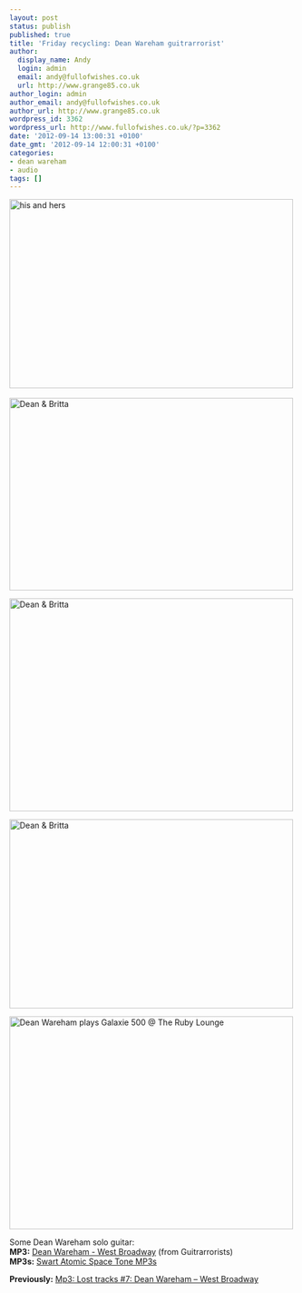 ```yaml
---
layout: post
status: publish
published: true
title: 'Friday recycling: Dean Wareham guitrarrorist'
author:
  display_name: Andy
  login: admin
  email: andy@fullofwishes.co.uk
  url: http://www.grange85.co.uk
author_login: admin
author_email: andy@fullofwishes.co.uk
author_url: http://www.grange85.co.uk
wordpress_id: 3362
wordpress_url: http://www.fullofwishes.co.uk/?p=3362
date: '2012-09-14 13:00:31 +0100'
date_gmt: '2012-09-14 12:00:31 +0100'
categories:
- dean wareham
- audio
tags: []
---
```

<p><a href="http://www.flickr.com/photos/marthaburzynski/443532873/" title="his and hers by martha burzynski, on Flickr"><img class="aligncenter" src="http://farm1.staticflickr.com/201/443532873_7762046bbb.jpg" width="500" height="333" alt="his and hers"></a><br />
<a id="more"></a><a id="more-3362"></a><br />
<a href="http://www.flickr.com/photos/walkingparty/2298933551/" title="Dean &amp; Britta by MJLphoto.com, on Flickr"><img class="aligncenter" src="http://farm4.staticflickr.com/3210/2298933551_8f11b07b5d.jpg" width="500" height="339" alt="Dean &amp; Britta"></a></p>
<p><a href="http://www.flickr.com/photos/grange85/5651189927/" title="Dean &amp; Britta by andyaldridge, on Flickr"><img class="aligncenter" src="http://farm6.staticflickr.com/5185/5651189927_7f642c81db.jpg" width="500" height="375" alt="Dean &amp; Britta"></a></p>
<p><a href="http://www.flickr.com/photos/marthaburzynski/443532917/" title="Dean & Britta by martha burzynski, on Flickr"><img class="aligncenter" src="http://farm1.staticflickr.com/187/443532917_f2d471a908.jpg" width="500" height="333" alt="Dean & Britta"></a></p>
<p><a href="http://www.flickr.com/photos/ricksflickr/5449103988/" title="Dean Wareham plays Galaxie 500 @ The Ruby Lounge by Rick &amp; Mindy, on Flickr"><img class="aligncenter" src="http://farm5.staticflickr.com/4134/5449103988_bf1e26ccc9.jpg" width="500" height="375" alt="Dean Wareham plays Galaxie 500 @ The Ruby Lounge"></a></p>
<p>Some Dean Wareham solo guitar:<br />
<strong>MP3:</strong> <a href="http://www.box.net/shared/f2oh4990h9">Dean Wareham - West Broadway</a> (from Guitrarrorists)<br />
<strong>MP3s:</strong> <a href="http://swartamps.com/dean_wareham_swart_atomic_spacetone.htm">Swart Atomic Space Tone MP3s</a> </p>
<p><strong>Previously:</strong> <a href="/2009/09/23/mp3-lost-tracks-7-dean-wareham-west-broadway/">Mp3: Lost tracks #7: Dean Wareham – West Broadway</a></p>
